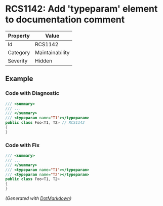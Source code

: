 # RCS1142: Add 'typeparam' element to documentation comment

| Property | Value           |
| -------- | --------------- |
| Id       | RCS1142         |
| Category | Maintainability |
| Severity | Hidden          |

## Example

### Code with Diagnostic

```csharp
/// <summary>
/// ...
/// </summary>
/// <typeparam name="T1"></typeparam>
public class Foo<T1, T2> // RCS1142
{
}
```

### Code with Fix

```csharp
/// <summary>
/// ...
/// </summary>
/// <typeparam name="T1"></typeparam>
/// <typeparam name="T2"></typeparam>
public class Foo<T1, T2>
{
}
```


*\(Generated with [DotMarkdown](http://github.com/JosefPihrt/DotMarkdown)\)*